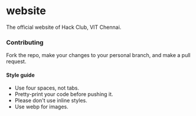 # website

The official website of Hack Club, VIT Chennai.

### Contributing

Fork the repo, make your changes to your personal branch, and make a pull
request.

#### Style guide

-   Use four spaces, not tabs.
-   Pretty-print your code before pushing it.
-   Please don't use inline styles.
-   Use webp for images.
